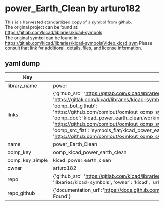 # power_Earth_Clean by arturo182  
This is a harvested standardized copy of a symbol from github.  
The original project can be found at:  
https://gitlab.com/kicad/libraries/kicad-symbols  
The original symbol can be found in:
https://gitlab.com/kicad/libraries/kicad-symbols/Video.kicad_sym
Please consult that link for additional, details, files, and license information.  
## yaml dump  
| Key | Value |  
| --- | --- |  
| library_name | power |  
| links | {'github_src': 'https://gitlab.com/kicad/libraries/kicad-symbols/Video.kicad_sym', 'github_src_repo': 'https://gitlab.com/kicad/libraries/kicad-symbols', 'oomp_bot': 'kicad_power_earth_clean/working', 'oomp_bot_github': 'https://github.com/oomlout/oomlout_oomp_symbol_bot/tree/main/kicad_power_earth_clean/working', 'oomp_doc': 'kicad_power_earth_clean/working', 'oomp_doc_github': 'https://github.com/oomlout/oomlout_oomp_symbol_doc/tree/main/kicad_power_earth_clean/working', 'oomp_src_flat': 'symbols_flat/kicad_power_earth_clean/working', 'oomp_src_flat_github': 'https://github.com/oomlout/oomlout_oomp_symbol_src/tree/main/kicad_power_earth_clean/working'} |  
| name | power_Earth_Clean |  
| oomp_key | oomp_kicad_power_earth_clean |  
| oomp_key_simple | kicad_power_earth_clean |  
| owner | arturo182 |  
| repo | {'github_src': 'https://gitlab.com/kicad/libraries/kicad-symbols/Video.kicad_sym', 'name': 'libraries/kicad-symbols', 'owner': 'kicad', 'url': 'https://gitlab.com/kicad/libraries/kicad-symbols'} |  
| repo_github | {'documentation_url': 'https://docs.github.com/rest/repos/repos#get-a-repository', 'message': 'Not Found'} |  

